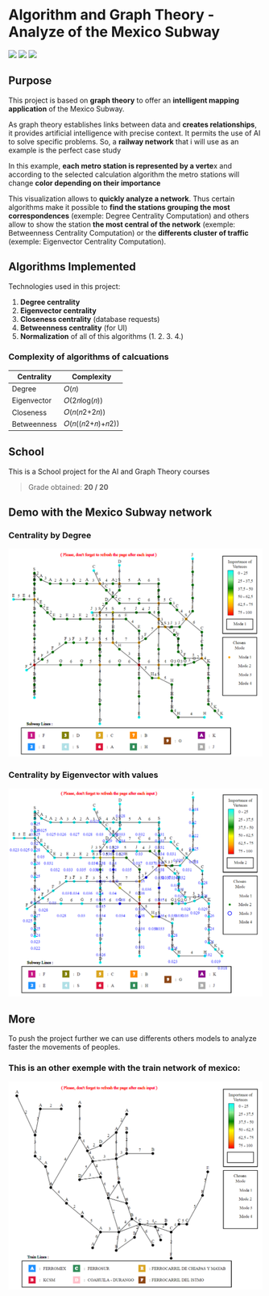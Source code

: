 # Algorithm and Graph Theory - Analyze of the Mexico Subway

<img src="https://img.shields.io/badge/-C++-005697?style=flat&logo=Cplusplus&logoColor=ffffff"> <img src="https://img.shields.io/badge/-Graph Theory-353535?style=flat&logo=GraphTheory&logoColor=ffffff"> <img src="https://img.shields.io/badge/-Algorithm-353535?style=flat&logo=Algorithm&logoColor=ffffff">

## Purpose

This project is based on **graph theory** to offer an **intelligent mapping application** of the Mexico Subway.

As graph theory establishes links between data and **creates relationships**, it provides artificial intelligence with precise context. It permits the use of AI to solve specific problems.
So, a **railway network** that i will use as an example is the perfect case study

In this example, **each metro station is represented by a verte**x and according to the selected calculation algorithm the metro stations will change **color depending on their importance**

This visualization allows to **quickly analyze a network**. Thus certain algorithms make it possible to **find the stations grouping the most correspondences** (exemple: Degree Centrality Computation)
and others allow to show the station **the most central of the network** (exemple: Betweenness Centrality Computation) or the **differents cluster of traffic** (exemple: Eigenvector Centrality Computation).

## Algorithms Implemented
Technologies used in this project:
1. **Degree centrality**
2. **Eigenvector centrality**
3. **Closeness centrality** (database requests)
4. **Betweenness centrality** (for UI)
5. **Normalization** of all of this algorithms (1. 2. 3. 4.)

### Complexity of algorithms of calcuations

Centrality | Complexity
-----------|------------
Degree     |𝑂(𝑛)
Eigenvector|𝑂(2𝑛log(𝑛))
Closeness  |𝑂(𝑛(𝑛2+2𝑛))
Betweenness|𝑂(𝑛((𝑛2+𝑛)+𝑛2))

## School
This is a School project for the AI and Graph Theory courses
> Grade obtained: **20 / 20**

## Demo with the Mexico Subway network

### Centrality by Degree
![subway_centrality_degree](ressources/subway_centrality_degree.png)

### Centrality by Eigenvector with values
![subway_eigenvector_centrality_and_values](ressources/subway_eigenvector_centrality_and_values.png)

## More
To push the project further we can use differents others models to analyze faster the movements of peoples.

### This is an other exemple with the train network of mexico:

![train_lines_Mexico_City](ressources/train_lines_Mexico_City.png)
